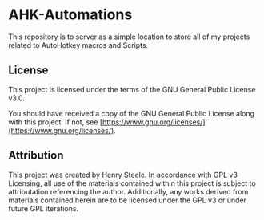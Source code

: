 # AHK-Automations

This repository is to server as a simple location to store all of my projects related to AutoHotkey macros and Scripts.

## License

This project is licensed under the terms of the GNU General Public License v3.0.

You should have received a copy of the GNU General Public License along with this project. If not, see [https://www.gnu.org/licenses/](https://www.gnu.org/licenses/).

## Attribution

This project was created by Henry Steele. In accordance with GPL v3 Licensing, all use of the materials contained within this project is subject to attributation referencing the author. Additionally, any works derived from materials contained herein are to be licensed under the GPL v3 or under future GPL iterations.
